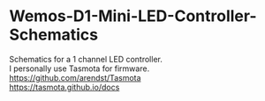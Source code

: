 # Wemos-D1-Mini-LED-Controller-Schematics
Schematics for a 1 channel LED controller. <br>
I personally use Tasmota for firmware.<br>
https://github.com/arendst/Tasmota<br>
https://tasmota.github.io/docs<br>
